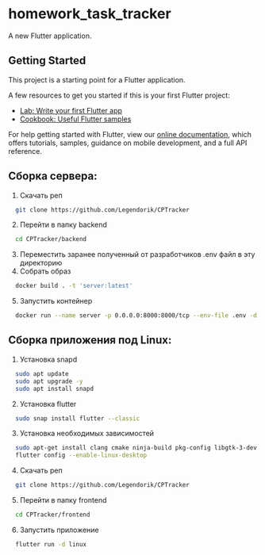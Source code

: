 # homework_task_tracker

A new Flutter application.

## Getting Started

This project is a starting point for a Flutter application.

A few resources to get you started if this is your first Flutter project:

- [Lab: Write your first Flutter app](https://flutter.dev/docs/get-started/codelab)
- [Cookbook: Useful Flutter samples](https://flutter.dev/docs/cookbook)

For help getting started with Flutter, view our
[online documentation](https://flutter.dev/docs), which offers tutorials,
samples, guidance on mobile development, and a full API reference.

## Сборка сервера:
1. Скачать реп
```bash
  git clone https://github.com/Legendorik/CPTracker
```
2. Перейти в папку backend
```bash
  cd CPTracker/backend
```
3. Переместить заранее полученный от разработчиков .env файл в эту директорию
4. Собрать образ
```bash
  docker build . -t 'server:latest'
```
5. Запустить контейнер
```bash
  docker run --name server -p 0.0.0.0:8000:8000/tcp --env-file .env -d server
```

## Сборка приложения под Linux:
1. Установка snapd
```bash
  sudo apt update
  sudo apt upgrade -y
  sudo apt install snapd
```
2. Установка flutter
```bash
  sudo snap install flutter --classic
```
3. Установка необходимых зависимостей
```bash
  sudo apt-get install clang cmake ninja-build pkg-config libgtk-3-dev -y
  flutter config --enable-linux-desktop
```
4. Скачать реп
```bash
  git clone https://github.com/Legendorik/CPTracker
```
5. Перейти в папку frontend
```bash
  cd CPTracker/frontend
```
6. Запустить приложение
```bash
  flutter run -d linux
```
